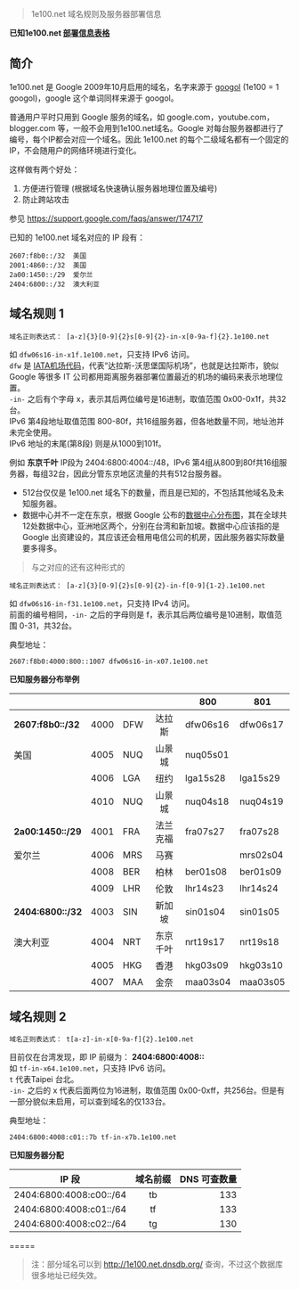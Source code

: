 > 1e100.net 域名规则及服务器部署信息 

**已知1e100.net <a href="https://docs.google.com/spreadsheets/d/1a5HI0lkc1TycJdwJnCVDVd3x6_gemI3CQhNHhdsVmP8" target="_blank">部署信息表格</a>**
 
简介
----
1e100.net 是 Google 2009年10月启用的域名，名字来源于 <a href="http://en.wikipedia.org/wiki/Googol" target="_blank">googol</a> (1e100 = 1 googol)，google 这个单词同样来源于 googol。

普通用户平时只用到 Google 服务的域名，如 google.com，youtube.com，blogger.com 等，一般不会用到1e100.net域名。Google 对每台服务器都进行了编号，每个IP都会对应一个域名。因此 1e100.net 的每个二级域名都有一个固定的IP，不会随用户的网络环境进行变化。

这样做有两个好处：  
1.  方便进行管理 (根据域名快速确认服务器地理位置及编号)  
2.  防止跨站攻击  

 参见 https://support.google.com/faqs/answer/174717   


已知的 1e100.net 域名对应的 IP 段有：  
<pre><code>2607:f8b0::/32  美国   
2001:4860::/32  美国  
2a00:1450::/29  爱尔兰   
2404:6800::/32  澳大利亚</code></pre>  

域名规则 1 
---- 

<pre><code>域名正则表达式： [a-z]{3}[0-9]{2}<span="color:blue">s</span>[0-9]{2}-in-x[0-9a-f]{2}.1e100.net</code></pre>  
如 <code>dfw06s16-in-x1f.1e100.net</code>，只支持 IPv6 访问。  
<code>dfw</code> 是 <a href="http://en.wikipedia.org/wiki/International_Air_Transport_Association_airport_code" target="_blank">IATA机场代码</a>，代表“达拉斯-沃思堡国际机场”，也就是达拉斯市，貌似 Google 等很多 IT 公司都用距离服务器部署位置最近的机场的编码来表示地理位置。  
<code>-in-</code> 之后有个字母 x，表示其后两位编号是16进制，取值范围 0x00-0x1f，共32台。  
IPv6 第4段地址取值范围 800-80f，共16组服务器，但各地数量不同，地址池并未完全使用。  
IPv6 地址的末尾(第8段) 则是从1000到101f。  

例如 **东京千叶** IP段为  2404:6800:4004::/48，IPv6 第4组从800到80f共16组服务器，每组32台，因此分管东京地区流量的共有512台服务器。
* 512台仅仅是 1e100.net 域名下的数量，而且是已知的，不包括其他域名及未知服务器。  
* 数据中心并不一定在东京，根据 Google 公布的<a href="https://www.google.com/about/datacenters/inside/locations/index.html" target="_blank">数据中心分布图</a>，其在全球共12处数据中心，亚洲地区两个，分别在台湾和新加坡。数据中心应该指的是 Google 出资建设的，其应该还会租用电信公司的机房，因此服务器实际数量要多得多。

> 与之对应的还有这种形式的  
<pre><code>域名正则表达式： [a-z]{3}[0-9]{2}s[0-9]{2}-in-f[0-9]{1-2}.1e100.net</code></pre>  
如 <code>dfw06s16-in-f31.1e100.net</code>，只支持 IPv4 访问。  
前面的编号相同，<code>-in-</code> 之后的字母则是 f，表示其后两位编号是10进制，取值范围 0-31，共32台。


典型地址：  
<pre><code>2607:f8b0:4000:800::1007 dfw06s16-in-x07.1e100.net</code></pre>

**已知服务器分布举例**  

|                |      |     |            | 800      | 801      |
|----------------|------|-----|:----------:|----------|----------|
| **2607:f8b0::/32** | 4000 | DFW | 达拉斯     | dfw06s16 | dfw06s17 |
| 美国           | 4005 | NUQ | 山景城     | nuq05s01 |          |
|                | 4006 | LGA | 纽约       | lga15s28 | lga15s29 |
|                | 4010 | NUQ | 山景城     | nuq04s18 | nuq04s19 |
| **2a00:1450::/29** | 4001 | FRA | 法兰克福   | fra07s27 | fra07s28 |
| 爱尔兰         | 4006 | MRS | 马赛       |          | mrs02s04 |
|                | 4008 | BER | 柏林       | ber01s08 | ber01s09 | 
|                | 4009 | LHR | 伦敦       | lhr14s23 | lhr14s24 |
| **2404:6800::/32** | 4003 | SIN | 新加坡     | sin01s04 | sin01s05 |
| 澳大利亚       | 4004 | NRT | 东京千叶   | nrt19s17 | nrt19s18 |
|                | 4005 | HKG | 香港       | hkg03s09 | hkg03s10 |
|                | 4007 | MAA | 金奈       | maa03s04 | maa03s05 |

域名规则 2 
---- 
<pre><code>域名正则表达式： t[a-z]-in-x[0-9a-f]{2}.1e100.net</code></pre>  
目前仅在台湾发现，即 IP 前缀为： **2404:6800:4008::**  
如 <code>tf-in-x64.1e100.net</code>，只支持 IPv6 访问。  
<code>t</code> 代表Taipei 台北。  
<code>-in-</code> 之后的 x 代表后面两位为16进制，取值范围 0x00-0xff，共256台。但是有一部分貌似未启用，可以查到域名的仅133台。  

典型地址：  
<pre><code>2404:6800:4008:c01::7b tf-in-x7b.1e100.net</code></pre>

**已知服务器分配**  

| IP 段 | 域名前缀 | DNS 可查数量 |
|----------------|:----:|----:|
| 2404:6800:4008:c00::/64| tb | 133 |
| 2404:6800:4008:c01::/64| tf | 133 |
| 2404:6800:4008:c02::/64| tg | 130 |

=====
> 注：部分域名可以到 http://1e100.net.dnsdb.org/ 查询，不过这个数据库很多地址已经失效。